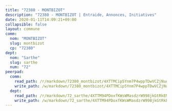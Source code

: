 ```yaml
---
title: "72380 - MONTBIZOT"
description: "72380 - MONTBIZOT | Entraide, Annonces, Initiatives"
date: 2020-01-11T14:09:21+09:00
collapsible: false
layout: commune
comm:
  nom: "MONTBIZOT"
  slug: montbizot
  cp: "72380"
dept:
  nom: "Sarthe"
  slug: sarthe
  num: "72"
peerpad:
  comm:
    read_path: /r/markdown/72380_montbizot/4XTTMCip5Ynm7P4wppTDwVCZjNuAKPzxAeZkRTPCBUrgHiKeH
    write_path: /w/markdown/72380_montbizot/4XTTMCip5Ynm7P4wppTDwVCZjNuAKPzxAeZkRTPCBUrgHiKeH-K3TgTiv1MoKceVseNhBSeFfYQR9a9ifkXsDYN95tjQptKi4sjU7BedvemHdBTzN7fpxm8ZVqmCaNG6aZFEFb8cRPYSs1L3Jb2DPWMQXUpmcoXMAtHjUhutGsQKj3Mv56Sev6oFms
  dept:
    read_path: /r/markdown/72_sarthe/4XTTM94PDoxfKWsWMasdzrW998jkGtRkEM3CSUC42xSpuJKZ5
    write_path: /w/markdown/72_sarthe/4XTTM94PDoxfKWsWMasdzrW998jkGtRkEM3CSUC42xSpuJKZ5-K3TgTpjFyG67yVeuXvSAfSYzY4Yx2FMtDhgpv5HM2EDBJRVMn95z33xx4XjRNYNVaVsBPQ1t4pG9MoyNqwTqa8mcnEUB8rK4BMVbvUhCtGWCPSFnDCaT8GJTyimDgsCirLN3zswh
---
```


